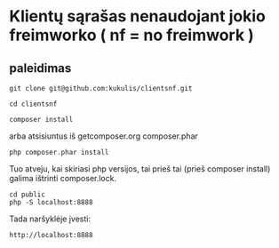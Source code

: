 # Klientų sąrašas nenaudojant jokio freimworko ( nf = no freimwork )

## paleidimas

    git clone git@github.com:kukulis/clientsnf.git

    cd clientsnf

    composer install 

arba atsisiuntus iš getcomposer.org composer.phar

    php composer.phar install

Tuo atveju, kai skiriasi php versijos, tai prieš tai (prieš composer install) galima ištrinti  composer.lock.


    cd public
    php -S localhost:8888

Tada naršyklėje įvesti:

    http://localhost:8888

